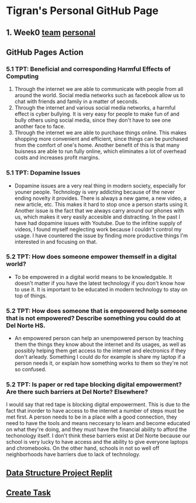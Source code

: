 # Tigran's Personal GitHub Page
## 1. Week0 [team](https://github.com/Tigran7/TeamSaveUkraine/issues/4) [personal](https://github.com/Tigran7/TigranCSP3/issues/1)
## GitHub Pages Action
### 5.1 TPT: Beneficial and corresponding Harmful Effects of Computing
1. Through the internet we are able to communicate with people from all around the world. Social media networks such as facebook allow us to chat with friends and family in a matter of seconds.
2. Through the internet and various social media networks, a harmful effect is cyber bullying. It is very easy for people to make fun of and bully others using social media, since they don't have to see one another face to face.
3. Through the internet we are able to purchase things online. This makes shopping more convenient and efficient, since things can be purchased from the comfort of one's home. Another benefit of this is that many buisness are able to run fully online, which eliminates a lot of overhead costs and increases profit margins.
### 5.1 TPT: Dopamine Issues
- Dopamine issues are a very real thing in modern society, especially for youner people. Technology is very addicting because of the never ending novelty it provides. There is always a new game, a new video, a new article, etc. This makes it hard to stop once a person starts using it. Another issue is the fact that we always carry around our phones with us, which makes it very easily accesible and distracting. In the past I have had dopamine issues with Youtube. Due to the infitine supply of videos, I found myself neglecting work because I couldn't control my usage. I have countered the issue by finding more productive things I'm interested in and focusing on that.
### 5.2 TPT: How does someone empower themself in a digital world?
- To be empowered in a digital world means to be knowledgable. It doesn't matter if you have the latest technology if you don't know how to use it. It is important to be educated in modern technology to stay on top of things. 
### 5.2 TPT: How does someone that is empowered help someone that is not empowered? Describe something you could do at Del Norte HS.
- An empowered person can help an unempowered person by teaching them the things they know about the internet and its usages, as well as possibly helping them get access to the internet and electronics if they don't arleady. Something I could do for example is share my laptop if a person needs it, or explain how something works to them so they're not so confused.
### 5.2 TPT: Is paper or red tape blocking digital empowerment? Are there such barriers at Del Norte? Elsewhere?
I would say that red tape is blocking digital empowerment. This is due to the fact that inorder to have access to the internet a number of steps must be met first. A person needs to be in a place with a good connection, they need to have the tools and means neccesary to learn and become educated on what they're doing, and they must have the financial ability to afford the techonology itself. I don't think these barriers exist at Del Norte because our school is very lucky to have access and the ability to give everyone laptops and chromebooks. On the other hand, schools in not so well off neighborhoods have barriers due to lack of technology.
## [Data Structure Project Replit](https://replit.com/@Tigran7/TigranCSP3-1#practice.py)
## [Create Task](https://replit.com/@Tigran7/TigranCSP3-1#Createtask.js)


